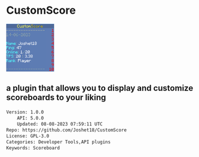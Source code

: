 # CustomScore
<img src="https://raw.githubusercontent.com/Joshet18/CustomScore/60f090d4df3b24816c542a2b9f21797c755a205f/icon.png" width="128" height="128" />

## a plugin that allows you to display and customize scoreboards to your liking
```properties
Version: 1.0.0
    API: 5.0.0
    Updated: 08-08-2023 07:59:11 UTC
Repo: https://github.com/Joshet18/CustomScore
License: GPL-3.0
Categories: Developer Tools,API plugins
Keywords: Scoreboard
```